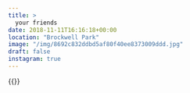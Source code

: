 ```yaml
---
title: >
  your friends
date: 2018-11-11T16:16:18+00:00
location: "Brockwell Park"
image: "/img/8692c832ddbd5af80f40ee8373009ddd.jpg"
draft: false
instagram: true
---
```


{{<photo src="/img/8692c832ddbd5af80f40ee8373009ddd.jpg">}}
